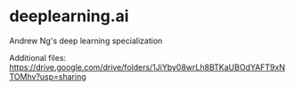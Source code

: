 # deeplearning.ai
Andrew Ng's deep learning specialization

Additional files: https://drive.google.com/drive/folders/1JiYby08wrLh8BTKaUBOdYAFT9xNTOMhv?usp=sharing
